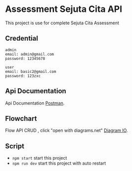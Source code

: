 # Assessment Sejuta Cita API
This project is use for complete Sejuta Cita Assessment

## Credential
```
admin
email: admin@gmail.com
password: 12345678

user
email: basic2@gmail.com
password: 123zxc
```

## Api Documentation
Api Documentation [Postman](https://documenter.getpostman.com/view/13000455/UyrEhaQj).
## Flowchart
Flow API CRUD , click "open with diagrams.net" [Diagram IO](https://drive.google.com/file/d/1dDv9ZfU8ZXUSyv6mfrfQXLYTIs20CURN/view?usp=sharing).

## Script
- `npm start` start this project
- `npm run dev` start this project with auto restart
